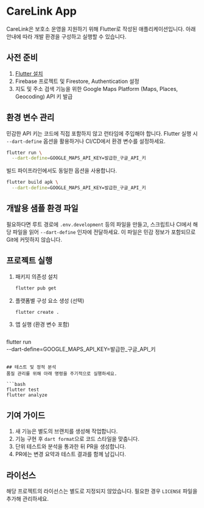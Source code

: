 # CareLink App

CareLink은 보호소 운영을 지원하기 위해 Flutter로 작성된 애플리케이션입니다. 아래 안내에 따라 개발 환경을 구성하고 실행할 수 있습니다.

## 사전 준비
1. [Flutter 설치](https://docs.flutter.dev/get-started/install)
2. Firebase 프로젝트 및 Firestore, Authentication 설정
3. 지도 및 주소 검색 기능을 위한 Google Maps Platform (Maps, Places, Geocoding) API 키 발급

## 환경 변수 관리
민감한 API 키는 코드에 직접 포함하지 않고 런타임에 주입해야 합니다. Flutter 실행 시 `--dart-define` 옵션을 활용하거나 CI/CD에서 환경 변수를 설정하세요.

```bash
flutter run \
  --dart-define=GOOGLE_MAPS_API_KEY=발급한_구글_API_키
```

빌드 파이프라인에서도 동일한 옵션을 사용합니다.

```bash
flutter build apk \
  --dart-define=GOOGLE_MAPS_API_KEY=발급한_구글_API_키
```

## 개발용 샘플 환경 파일
필요하다면 루트 경로에 `.env.development` 등의 파일을 만들고, 스크립트나 CI에서 해당 파일을 읽어 `--dart-define` 인자에 전달하세요. 이 파일은 민감 정보가 포함되므로 Git에 커밋하지 않습니다.

## 프로젝트 실행
1. 패키지 의존성 설치
   ```bash
   flutter pub get
   ```
2. 플랫폼별 구성 요소 생성 (선택)
   ```bash
   flutter create .
   ```
3. 앱 실행 (환경 변수 포함)
   ```bash
flutter run \
--dart-define=GOOGLE_MAPS_API_KEY=발급한_구글_API_키
   ```

## 테스트 및 정적 분석
품질 관리를 위해 아래 명령을 주기적으로 실행하세요.

```bash
flutter test
flutter analyze
```

## 기여 가이드
1. 새 기능은 별도의 브랜치를 생성해 작업합니다.
2. 기능 구현 후 `dart format`으로 코드 스타일을 맞춥니다.
3. 단위 테스트와 분석을 통과한 뒤 PR을 생성합니다.
4. PR에는 변경 요약과 테스트 결과를 함께 남깁니다.

## 라이선스
해당 프로젝트의 라이선스는 별도로 지정되지 않았습니다. 필요한 경우 `LICENSE` 파일을 추가해 관리하세요.
